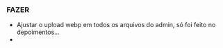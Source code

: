 ### FAZER ###
- Ajustar o upload webp em todos os arquivos do admin, só foi feito no depoimentos...
- 